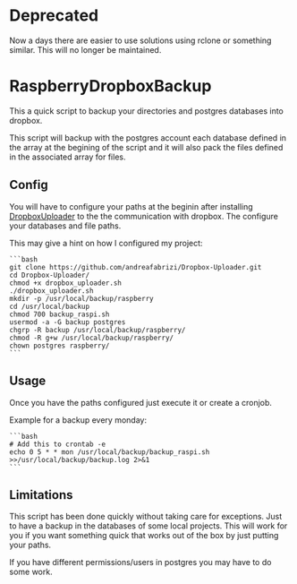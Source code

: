 # Deprecated

Now a days there are easier to use solutions using rclone or something similar. This will no longer be maintained.

# RaspberryDropboxBackup

This a quick script to backup your directories and postgres databases into dropbox.

This script will backup with the postgres account each database defined in the array at the begining of the script and it will also pack the files defined in the associated array for files.

## Config

You will have to configure your paths at the beginin after installing [DropboxUploader](https://github.com/andreafabrizi/Dropbox-Uploader/) to the the communication with dropbox.
The configure your databases and file paths.

This may give a hint on how I configured my project:

    ```bash
    git clone https://github.com/andreafabrizi/Dropbox-Uploader.git
    cd Dropbox-Uploader/
    chmod +x dropbox_uploader.sh
    ./dropbox_uploader.sh
    mkdir -p /usr/local/backup/raspberry
    cd /usr/local/backup
    chmod 700 backup_raspi.sh
    usermod -a -G backup postgres
    chgrp -R backup /usr/local/backup/raspberry/
    chmod -R g+w /usr/local/backup/raspberry/
    chown postgres raspberry/
    ```

## Usage

Once you have the paths configured just execute it or create a cronjob.

Example for a backup every monday:

    ```bash
    # Add this to crontab -e
    echo 0 5 * * mon /usr/local/backup/backup_raspi.sh >>/usr/local/backup/backup.log 2>&1
    ```

## Limitations

This script has been done quickly without taking care for exceptions. Just to have a backup in the databases of some local projects. This will work for you if you want something quick that works out of the box by just putting your paths.

If you have different permissions/users in postgres you may have to do some work.
